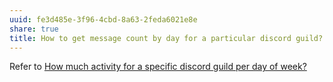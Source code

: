 ```yaml
---
uuid: fe3d485e-3f96-4cbd-8a63-2feda6021e8e
share: true
title: How to get message count by day for a particular discord guild?
---
```

Refer to [How much activity for a specific discord guild per day of week?](/7cd7bef3-c7ca-4d80-b02b-ba6552b6087c)
